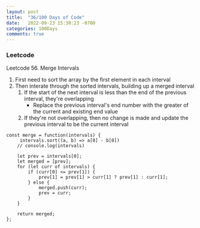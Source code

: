 ```yaml
---
layout: post
title:  "36/100 Days of Code"
date:   2022-09-23 15:30:23 -0700
categories: 100Days
comments: true
---
```


### Leetcode

Leetcode 56. Merge Intervals

1. First need to sort the array by the first element in each interval
2. Then interate through the sorted intervals, building up a merged interval
    1. If the start of the next interval is less than the end of the previous interval, they're overlapping
        - Replace the previous interval's end number with the greater of the current and existing end value
    2. If they're not overlapping, then no change is made and update the previous interval to be the current interval

~~~
const merge = function(intervals) {
     intervals.sort((a, b) => a[0] - b[0])
    // console.log(intervals)
    
    let prev = intervals[0];
    let merged = [prev];
    for (let curr of intervals) {
        if (curr[0] <= prev[1]) {
            prev[1] = prev[1] > curr[1] ? prev[1] : curr[1];
        } else {
            merged.push(curr);
            prev = curr;
        }
    }
    
    return merged;
};

~~~
